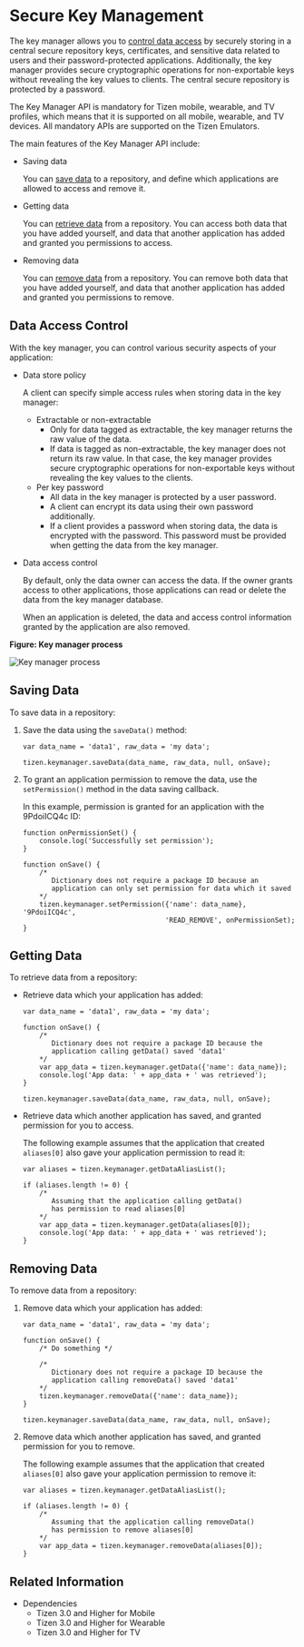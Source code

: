 # Secure Key Management

The key manager allows you to [control data access](#data-access-control) by securely storing in a central secure repository keys, certificates, and sensitive data related to users and their password-protected applications. Additionally, the key manager provides secure cryptographic operations for non-exportable keys without revealing the key values to clients. The central secure repository is protected by a password.

The Key Manager API is mandatory for Tizen mobile, wearable, and TV profiles, which means that it is supported on all mobile, wearable, and TV devices. All mandatory APIs are supported on the Tizen Emulators.

The main features of the Key Manager API include:

- Saving data		

  You can [save data](#saving-data) to a repository, and define which applications are allowed to access and remove it.

- Getting data		

  You can [retrieve data](#getting-data) from a repository. You can access both data that you have added yourself, and data that another application has added and granted you permissions to access.

- Removing data		

  You can [remove data](#removing-data) from a repository. You can remove both data that you have added yourself, and data that another application has added and granted you permissions to remove.

## Data Access Control

With the key manager, you can control various security aspects of your application:

- Data store policy

  A client can specify simple access rules when storing data in the key manager:

  - Extractable or non-extractable    
    - Only for data tagged as extractable, the key manager returns the raw value of the data.
    - If data is tagged as non-extractable, the key manager does not return its raw value. In that case, the key manager provides secure cryptographic operations for non-exportable keys without revealing the key values to the clients.
  - Per key password    
    - All data in the key manager is protected by a user password.
    - A client can encrypt its data using their own password additionally.
    - If a client provides a password when storing data, the data is encrypted with the password. This password must be provided when getting the data from the key manager.

- Data access control

  By default, only the data owner can access the data. If the owner grants access to other applications, those applications can read or delete the data from the key manager database.

  When an application is deleted, the data and access control information granted by the application are also removed.

**Figure: Key manager process**

![Key manager process](./media/key_manager.png)

## Saving Data

To save data in a repository:

1. Save the data using the `saveData()` method:

   ```
   var data_name = 'data1', raw_data = 'my data';

   tizen.keymanager.saveData(data_name, raw_data, null, onSave);
   ```

2. To grant an application permission to remove the data, use the `setPermission()` method in the data saving callback.

    In this example, permission is granted for an application with the 9PdoiICQ4c ID:

   ```
   function onPermissionSet() {
       console.log('Successfully set permission');
   }

   function onSave() {
       /*
          Dictionary does not require a package ID because an
          application can only set permission for data which it saved
       */
       tizen.keymanager.setPermission({'name': data_name}, '9PdoiICQ4c',
                                      'READ_REMOVE', onPermissionSet);
   }
   ```

## Getting Data

To retrieve data from a repository:

- Retrieve data which your application has added:

  ```
  var data_name = 'data1', raw_data = 'my data';

  function onSave() {
      /*
         Dictionary does not require a package ID because the
         application calling getData() saved 'data1'
      */
      var app_data = tizen.keymanager.getData({'name': data_name});
      console.log('App data: ' + app_data + ' was retrieved');
  }

  tizen.keymanager.saveData(data_name, raw_data, null, onSave);
  ```

- Retrieve data which another application has saved, and granted permission for you to access.

  The following example assumes that the application that created `aliases[0]` also gave your application permission to read it:

  ```
  var aliases = tizen.keymanager.getDataAliasList();

  if (aliases.length != 0) {
      /*
         Assuming that the application calling getData()
         has permission to read aliases[0]
      */
      var app_data = tizen.keymanager.getData(aliases[0]);
      console.log('App data: ' + app_data + ' was retrieved');
  }
  ```

## Removing Data

To remove data from a repository:

1. Remove data which your application has added:

   ```
   var data_name = 'data1', raw_data = 'my data';

   function onSave() {
       /* Do something */

       /*
          Dictionary does not require a package ID because the
          application calling removeData() saved 'data1'
       */
       tizen.keymanager.removeData({'name': data_name});
   }

   tizen.keymanager.saveData(data_name, raw_data, null, onSave);
   ```

2. Remove data which another application has saved, and granted permission for you to remove.

   The following example assumes that the application that created `aliases[0]` also gave your application permission to remove it:

   ```
   var aliases = tizen.keymanager.getDataAliasList();

   if (aliases.length != 0) {
       /*
          Assuming that the application calling removeData()
          has permission to remove aliases[0]
       */
       var app_data = tizen.keymanager.removeData(aliases[0]);
   }
   ```

## Related Information
* Dependencies   
  - Tizen 3.0 and Higher for Mobile
  - Tizen 3.0 and Higher for Wearable
  - Tizen 3.0 and Higher for TV
